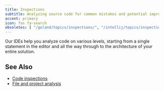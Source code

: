 ```yaml
---
title: Inspections
subtitle: Analyzing source code for common mistakes and potential improvements.
accent: primary
icon: fas fa-search
obsoletes: [ "/goland/topics/inspections/", "/intellij/topics/inspections/" ]
---
```


Our IDEs help you analyze code on various levels, starting from a single statement in the editor
and all the way through to the architecture of your entire solution.

## See Also

- [Code inspections](https://www.jetbrains.com/help/idea/code-inspection.html)
- [File and project analysis](https://www.jetbrains.com/help/idea/file-and-project-analysis.html)
